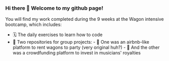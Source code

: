 ### Hi there 👋 Welcome to my github page! 

You will find my work completed during the 9 weeks at the Wagon intensive bootcamp, which includes:
- 🗓 The daily exercises to learn how to code
- 👯 Two repositories for group projects:
		- 🚋 One was an airbnb-like platform to rent wagons to party (very original huh?)
		- 🎵 And the other was a crowdfunding platform to invest in musicians' royalties 


<!--
**mariedesjonqueres/mariedesjonqueres** is a ✨ _special_ ✨ repository because its `README.md` (this file) appears on your GitHub profile.

Here are some ideas to get you started:

- 🔭 I’m currently working on ...
- 🌱 I’m currently learning ...
- 👯 I’m looking to collaborate on ...
- 🤔 I’m looking for help with ...
- 💬 Ask me about ...
- 📫 How to reach me: ...
- 😄 Pronouns: ...
- ⚡ Fun fact: ...
-->
